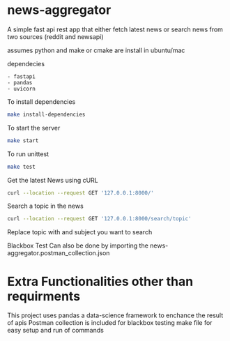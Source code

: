 # news-aggregator
A simple fast api rest app that either fetch latest news or search news from two sources (reddit and newsapi)

assumes python and make or cmake are install in ubuntu/mac

dependecies 

    - fastapi
    - pandas
    - uvicorn

To install dependencies

```bash
make install-dependencies
```

To start the server

```bash
make start
```

To run unittest

```bash
make test
```

Get the latest News using cURL

```bash
curl --location --request GET '127.0.0.1:8000/'
```
Search a topic in the news

```bash
curl --location --request GET '127.0.0.1:8000/search/topic'
```
Replace topic with and subject you want to search

Blackbox Test 
Can also be done by importing the news-aggregator.postman_collection.json

# Extra Functionalities other than requirments
This project uses pandas a data-science framework to enchance the result of apis
Postman collection is included for blackbox testing
make file for easy setup and run of commands
